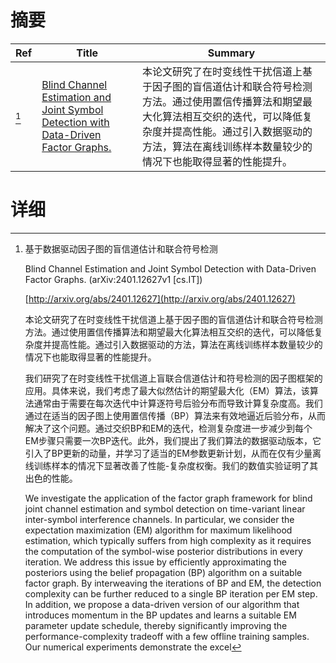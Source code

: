 # 摘要

| Ref | Title | Summary |
| --- | --- | --- |
| [^1] | [Blind Channel Estimation and Joint Symbol Detection with Data-Driven Factor Graphs.](http://arxiv.org/abs/2401.12627) | 本论文研究了在时变线性干扰信道上基于因子图的盲信道估计和联合符号检测方法。通过使用置信传播算法和期望最大化算法相互交织的迭代，可以降低复杂度并提高性能。通过引入数据驱动的方法，算法在离线训练样本数量较少的情况下也能取得显著的性能提升。 |

# 详细

[^1]: 基于数据驱动因子图的盲信道估计和联合符号检测

    Blind Channel Estimation and Joint Symbol Detection with Data-Driven Factor Graphs. (arXiv:2401.12627v1 [cs.IT])

    [http://arxiv.org/abs/2401.12627](http://arxiv.org/abs/2401.12627)

    本论文研究了在时变线性干扰信道上基于因子图的盲信道估计和联合符号检测方法。通过使用置信传播算法和期望最大化算法相互交织的迭代，可以降低复杂度并提高性能。通过引入数据驱动的方法，算法在离线训练样本数量较少的情况下也能取得显著的性能提升。

    

    我们研究了在时变线性干扰信道上盲联合信道估计和符号检测的因子图框架的应用。具体来说，我们考虑了最大似然估计的期望最大化（EM）算法，该算法通常由于需要在每次迭代中计算逐符号后验分布而导致计算复杂度高。我们通过在适当的因子图上使用置信传播（BP）算法来有效地逼近后验分布，从而解决了这个问题。通过交织BP和EM的迭代，检测复杂度进一步减少到每个EM步骤只需要一次BP迭代。此外，我们提出了我们算法的数据驱动版本，它引入了BP更新的动量，并学习了适当的EM参数更新计划，从而在仅有少量离线训练样本的情况下显著改善了性能-复杂度权衡。我们的数值实验证明了其出色的性能。

    We investigate the application of the factor graph framework for blind joint channel estimation and symbol detection on time-variant linear inter-symbol interference channels. In particular, we consider the expectation maximization (EM) algorithm for maximum likelihood estimation, which typically suffers from high complexity as it requires the computation of the symbol-wise posterior distributions in every iteration. We address this issue by efficiently approximating the posteriors using the belief propagation (BP) algorithm on a suitable factor graph. By interweaving the iterations of BP and EM, the detection complexity can be further reduced to a single BP iteration per EM step. In addition, we propose a data-driven version of our algorithm that introduces momentum in the BP updates and learns a suitable EM parameter update schedule, thereby significantly improving the performance-complexity tradeoff with a few offline training samples. Our numerical experiments demonstrate the excel
    

